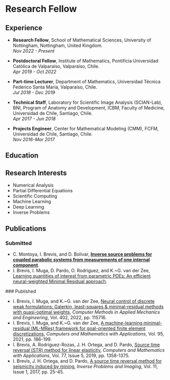 # Research Fellow

## Experience

- <p><strong>Research Fellow</strong>, School of Mathematical Sciences, University of Nottingham, Nottingham, United Kingdom. <br><em>Nov 2022 - Present</em></p>

- <p><strong>Postdoctoral Fellow</strong>, Institute of Mathematics, Pontificia Universidad Católica de Valparaíso, Valparaíso, Chile. <br><em>Apr 2019 - Oct 2022</em></p>

- <p><strong>Part-time Lecturer</strong>, Department of Mathematics, Universidad Técnica Federico Santa María, Valparaíso, Chile. <br><em>Jul 2018 - Dec 2019</em></p>

- <p><strong>Technical Staff</strong>, Laboratory for Scientific Image Analysis (SCIAN-Lab), BNI, Program of Anatomy and Development, ICBM, Faculty of Medicine, Universidad de Chile, Santiago, Chile. <br><em>Apr 2017 - Jun 2018</em></p>

- <p><strong>Projects Engineer</strong>, Center for Mathematical Modeling (CMM), FCFM, Universidad de Chile, Santiago, Chile. <br><em>Nov 2016-Mar 2017</em></p>

## Education

## Research Interests
- Numerical Analysis
- Partial Differential Equations
- Scientific Computing
- Machine Learning
- Deep Learning
- Inverse Problems

## Publications
### Submitted
<ul>
  <li>C. Montoya, I. Brevis, and D. Bolivar, <a href="https://arxiv.org/abs/2402.07593" target="blank"><strong>Inverse source problems for coupled parabolic systems from measurements of one internal component</strong></a>.</li>
  <li>I. Brevis, I. Muga, D. Pardo, O. Rodriguez, and K.~G. van der Zee, <a href="https://arxiv.org/abs/2304.01722" target="_blank">Learning quantities of interest from parametric PDEs: An efficient neural-weighted Minimal Residual approach</a>. </li>
</ul>
### Published
<ul>  
  <li>I. Brevis, I. Muga, and K.~G. van der Zee, <a href="https://www.sciencedirect.com/science/article/pii/S0045782522006715" target="_blank">Neural control of discrete weak formulations: Galerkin, least-squares & minimal-residual methods with quasi-optimal weights</a>, <em>Computer Methods in Applied Mechanics and Engineering</em>, Vol. 402, 2022, pp. 115716. </li>
  <li>I. Brevis, I. Muga, and K.~G. van der Zee, <a href="https://www.sciencedirect.com/science/article/pii/S0898122120303199" target="_blank">A machine-learning minimal-residual (ML-MRes) framework for goal-oriented finite element discretizations</a>, <em>Computers and Mathematics with Applications</em>, Vol. 95, 2021, pp. 186-199. </li>
  <li>I. Brevis, A. Rodríguez-Rozas, J. H. Ortega, and D. Pardo, <a href="https://www.sciencedirect.com/science/article/pii/S0898122118306680" target="_blank">Source time reversal (STR) method for linear elasticity</a>, <em>Computers and Mathematics with Applications</em>, Vol. 77, Issue 5, 2019, pp. 1358-1375. </li>
  <li>I. Brevis, J. H. Ortega, and D. Pardo, <a href="https://www.sciencedirect.com/science/article/pii/S0898122118306680" target="_blank">A source time reversal method for seismicity induced by mining</a>, <em>Inverse Problems and Imaging</em>, Vol. 11, Issue 1, 2017, pp. 25-45. </li>
</ul>
